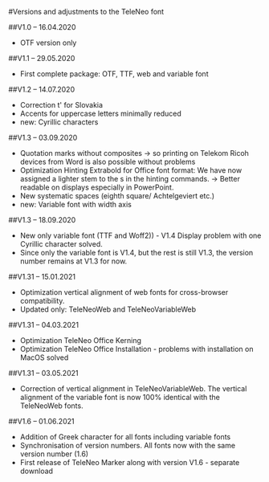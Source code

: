#Versions and adjustments to the TeleNeo font

##V1.0 – 16.04.2020
- OTF version only

##V1.1 – 29.05.2020
- First complete package: OTF, TTF, web and variable font

##V1.2 – 14.07.2020
- Correction t' for Slovakia
- Accents for uppercase letters minimally reduced
- new: Cyrillic characters

##V1.3 – 03.09.2020
- Quotation marks without composites -> so printing on Telekom Ricoh devices from Word is also possible without problems
- Optimization Hinting Extrabold for Office font format: We have now assigned a lighter stem to the s in the hinting commands. -> Better readable on displays especially in PowerPoint.
- New systematic spaces (eighth square/ Achtelgeviert etc.)
- new: Variable font with width axis

##V1.3 – 18.09.2020
- New only variable font (TTF and Woff2)) - V1.4
Display problem with one Cyrillic character solved.
- Since only the variable font is V1.4, but the rest is still V1.3, the version number remains at V1.3 for now.

##V1.31 – 15.01.2021
- Optimization vertical alignment of web fonts for cross-browser compatibility.
- Updated only: TeleNeoWeb and TeleNeoVariableWeb 

##V1.31 – 04.03.2021
- Optimization TeleNeo Office Kerning
- Optimization TeleNeo Office Installation - problems with installation on MacOS solved

##V1.31 – 03.05.2021
- Correction of vertical alignment in TeleNeoVariableWeb. The vertical alignment of the variable font is now 100% identical with the TeleNeoWeb fonts.

##V1.6 – 01.06.2021
- Addition of Greek character for all fonts including variable fonts
- Synchronisation of version numbers. All fonts now with the same version number (1.6)
- First release of TeleNeo Marker along with version V1.6 - separate download


